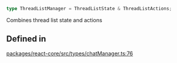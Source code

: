 ```ts
type ThreadListManager = ThreadListState & ThreadListActions;
```

Combines thread list state and actions

## Defined in

[packages/react-core/src/types/chatManager.ts:76](https://github.com/thesysdev/crayonai/blob/f566456db11ebf0674916d45b40423bef47282cf/frontend-sdk/packages/react-core/src/types/chatManager.ts#L76)
